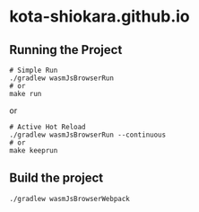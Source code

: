 # kota-shiokara.github.io

## Running the Project
```shell
# Simple Run
./gradlew wasmJsBrowserRun
# or
make run
```
or
```shell
# Active Hot Reload
./gradlew wasmJsBrowserRun --continuous
# or
make keeprun
```

## Build the project
```
./gradlew wasmJsBrowserWebpack
```